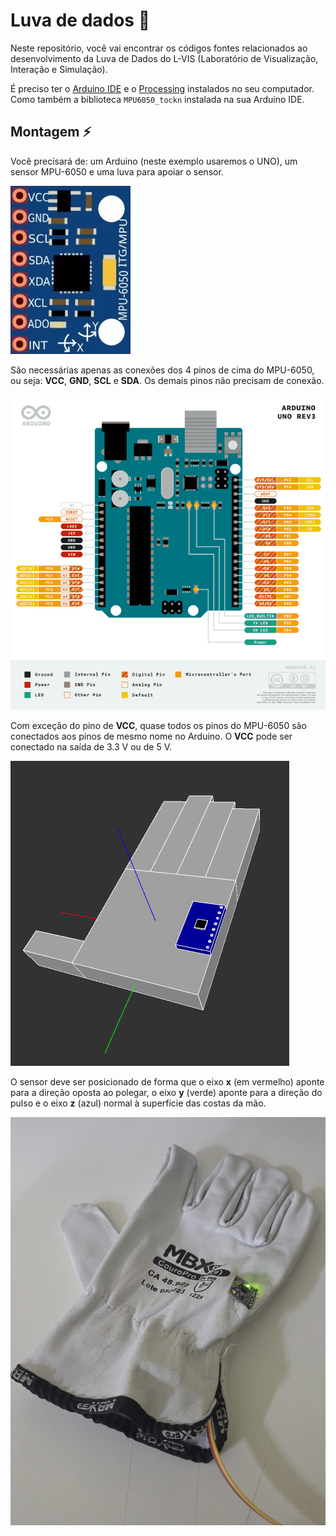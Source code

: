 # Luva de dados 🧤

Neste repositório, você vai encontrar os códigos fontes relacionados ao desenvolvimento da Luva de Dados do L-VIS (Laboratório de Visualização, Interação e Simulação).

É preciso ter o [Arduino IDE](https://www.arduino.cc/en/software/) e o [Processing](https://processing.org/download) instalados no seu computador. Como também a biblioteca `MPU6050_tockn` instalada na sua Arduino IDE.

## Montagem ⚡

Você precisará de: um Arduino (neste exemplo usaremos o UNO), um sensor MPU-6050 e uma luva para apoiar o sensor.

![O sensor MPU-6050 em fritzing](/assets/images/MPU-6050.png)

São necessárias apenas as conexões dos 4 pinos de cima do MPU-6050, ou seja: **VCC**, **GND**, **SCL** e **SDA**. Os demais pinos não precisam de conexão.

![Pinout do Arduino UNO R3](assets/images/Pinout-UNOrev3_latest.png)

Com exceção do pino de **VCC**, quase todos os pinos do MPU-6050 são conectados aos pinos de mesmo nome no Arduino. O **VCC** pode ser conectado na saída de 3.3 V ou de 5 V.

![Posição dos eixos na mão](assets/images/mao-linda.png)

O sensor deve ser posicionado de forma que o eixo **x** (em vermelho) aponte para a direção oposta ao polegar, o eixo **y** (verde) aponte para a direção do pulso e o eixo **z** (azul) normal à superfície das costas da mão.

![Luva](assets/images/luva-real-oficial.jpg)
